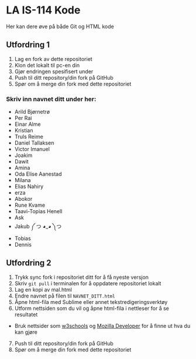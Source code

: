 # LA IS-114 Kode
Her kan dere øve på både Git og HTML kode

## Utfordring 1
1. Lag en fork av dette repositoriet
2. Klon det lokalt til pc-en din
3. Gjør endringen spesifisert under
4. Push til ditt repository/din fork på GitHub
5. Spør om å merge din fork med dette repositoriet

### Skriv inn navnet ditt under her:
* Arild Bjørnetrø
* Per Rai
* Einar Alme
* Kristian 
* Truls Reime
* Daniel Tallaksen
* Victor Imanuel 
* Joakim
* Dawit
* Amina
* Oda Elise Aanestad
* Milana
* Elias Nahiry
* erza 
* Abokor
* Rune Kvame
* Taavi-Topias Henell
* Ask
* Jakub ༼ つ ◕_◕ ༽つ
* Tobias
* Dennis

## Utfordring 2
1. Trykk sync fork i repositoriet ditt for å få nyeste versjon
2. Skriv `git pull` i terminalen for å oppdatere repositoriet lokalt
3. Lag en kopi av mal.html
4. Endre navnet på filen til `NAVNET_DITT.html`
5. Åpne html-fila med Sublime eller annet tekstredigeringsverktøy
6. Utform nettsiden som du vil og åpne html-fila i nettleser for å se resultatet
  * Bruk nettsider som [w3schools](https://www.w3schools.com/html/default.asp) og [Mozilla Developer](https://developer.mozilla.org/en-US/docs/Web/HTML) for å finne ut hva du kan gjøre
7. Push til ditt repository/din fork på GitHub
8. Spør om å merge din fork med dette repositoriet
